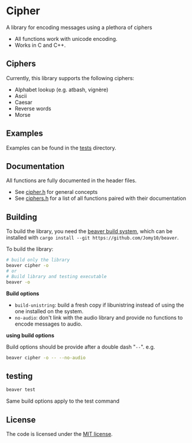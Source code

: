 # Cipher

A library for encoding messages using a plethora of ciphers

- All functions work with unicode encoding.
- Works in C and C++.

## Ciphers

Currently, this library supports the following ciphers:
- Alphabet lookup (e.g. atbash, vignère)
- Ascii
- Caesar
- Reverse words
- Morse

## Examples

Examples can be found in the [tests](./tests) directory.

## Documentation

All functions are fully documented in the header files.

- See [cipher.h](./include/cipher/cipher.h) for general concepts
- See [ciphers.h](./include/cipher/ciphers.h) for a list of all functions paired
  with their documentation

## Building

To build the library, you need the [beaver build system](https://github.com/Jomy10/beaver),
which can be installed with `cargo install --git https://github.com/Jomy10/beaver`.

To build the library:

```sh
# build only the library
beaver cipher -o
# or
# Build library and testing executable
beaver -o
```

**Build options**
- `build-unistring`: build a fresh copy if libunistring instead of using the one
  installed on the system.
- `no-audio`: don't link with the audio library and provide no functions to
  encode messages to audio.

**using build options**

Build options should be provide after a double dash "`--`". e.g.

```sh
beaver cipher -o -- --no-audio
```

## testing

```sh
beaver test
```

Same build options apply to the test command

## License

The code is licensed under the [MIT license](LICENSE).
